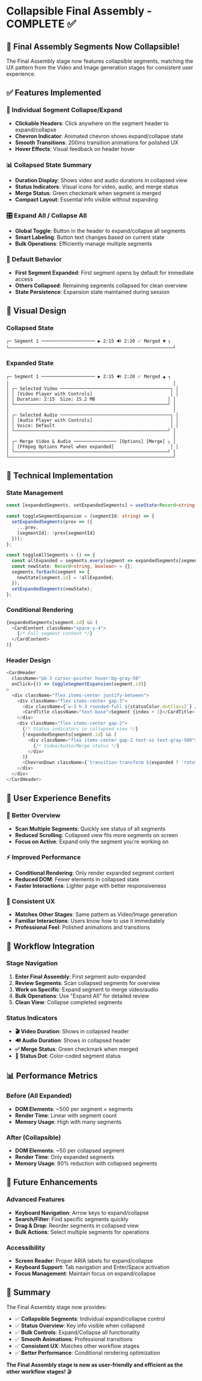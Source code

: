# Collapsible Final Assembly - COMPLETE ✅

## 🎉 **Final Assembly Segments Now Collapsible!**

The Final Assembly stage now features collapsible segments, matching the UX pattern from the Video and Image generation stages for consistent user experience.

## ✅ **Features Implemented**

### **🔽 Individual Segment Collapse/Expand**
- **Clickable Headers**: Click anywhere on the segment header to expand/collapse
- **Chevron Indicator**: Animated chevron shows expand/collapse state
- **Smooth Transitions**: 200ms transition animations for polished UX
- **Hover Effects**: Visual feedback on header hover

### **📊 Collapsed State Summary**
- **Duration Display**: Shows video and audio durations in collapsed view
- **Status Indicators**: Visual icons for video, audio, and merge status
- **Merge Status**: Green checkmark when segment is merged
- **Compact Layout**: Essential info visible without expanding

### **🎛️ Expand All / Collapse All**
- **Global Toggle**: Button in the header to expand/collapse all segments
- **Smart Labeling**: Button text changes based on current state
- **Bulk Operations**: Efficiently manage multiple segments

### **🎯 Default Behavior**
- **First Segment Expanded**: First segment opens by default for immediate access
- **Others Collapsed**: Remaining segments collapsed for clean overview
- **State Persistence**: Expansion state maintained during session

## 🎨 **Visual Design**

### **Collapsed State**
```
┌─ Segment 1 ──────────────────── ▶ 2:15 🔊 2:20 ✅ Merged ▼ ┐
└─────────────────────────────────────────────────────────────┘
```

### **Expanded State**
```
┌─ Segment 1 ──────────────────── ▶ 2:15 🔊 2:20 ✅ Merged ▲ ┐
│                                                             │
│ ┌─ Selected Video ─────────────────────────────────────────┐ │
│ │ [Video Player with Controls]                             │ │
│ │ Duration: 2:15  Size: 15.2 MB                           │ │
│ └─────────────────────────────────────────────────────────┘ │
│                                                             │
│ ┌─ Selected Audio ─────────────────────────────────────────┐ │
│ │ [Audio Player with Controls]                             │ │
│ │ Voice: Default                                           │ │
│ └─────────────────────────────────────────────────────────┘ │
│                                                             │
│ ┌─ Merge Video & Audio ──────────────── [Options] [Merge] ┐ │
│ │ [FFmpeg Options Panel when expanded]                     │ │
│ └─────────────────────────────────────────────────────────┘ │
└─────────────────────────────────────────────────────────────┘
```

## 🔧 **Technical Implementation**

### **State Management**
```typescript
const [expandedSegments, setExpandedSegments] = useState<Record<string, boolean>>({});

const toggleSegmentExpansion = (segmentId: string) => {
  setExpandedSegments(prev => ({
    ...prev,
    [segmentId]: !prev[segmentId]
  }));
};

const toggleAllSegments = () => {
  const allExpanded = segments.every(segment => expandedSegments[segment.id]);
  const newState: Record<string, boolean> = {};
  segments.forEach(segment => {
    newState[segment.id] = !allExpanded;
  });
  setExpandedSegments(newState);
};
```

### **Conditional Rendering**
```typescript
{expandedSegments[segment.id] && (
  <CardContent className="space-y-4">
    {/* Full segment content */}
  </CardContent>
)}
```

### **Header Design**
```typescript
<CardHeader 
  className="pb-3 cursor-pointer hover:bg-gray-50" 
  onClick={() => toggleSegmentExpansion(segment.id)}
>
  <div className="flex items-center justify-between">
    <div className="flex items-center gap-3">
      <div className={`w-3 h-3 rounded-full ${statusColor.dotClass}`} />
      <CardTitle className="text-base">Segment {index + 1}</CardTitle>
    </div>
    <div className="flex items-center gap-2">
      {/* Status indicators in collapsed view */}
      {!expandedSegments[segment.id] && (
        <div className="flex items-center gap-2 text-xs text-gray-500">
          {/* Video/Audio/Merge status */}
        </div>
      )}
      <ChevronDown className={`transition-transform ${expanded ? 'rotate-180' : ''}`} />
    </div>
  </div>
</CardHeader>
```

## 🎯 **User Experience Benefits**

### **📱 Better Overview**
- **Scan Multiple Segments**: Quickly see status of all segments
- **Reduced Scrolling**: Collapsed view fits more segments on screen
- **Focus on Active**: Expand only the segment you're working on

### **⚡ Improved Performance**
- **Conditional Rendering**: Only render expanded segment content
- **Reduced DOM**: Fewer elements in collapsed state
- **Faster Interactions**: Lighter page with better responsiveness

### **🎨 Consistent UX**
- **Matches Other Stages**: Same pattern as Video/Image generation
- **Familiar Interactions**: Users know how to use it immediately
- **Professional Feel**: Polished animations and transitions

## 🔄 **Workflow Integration**

### **Stage Navigation**
1. **Enter Final Assembly**: First segment auto-expanded
2. **Review Segments**: Scan collapsed segments for overview
3. **Work on Specific**: Expand segment to merge video/audio
4. **Bulk Operations**: Use "Expand All" for detailed review
5. **Clean View**: Collapse completed segments

### **Status Indicators**
- **🎬 Video Duration**: Shows in collapsed header
- **🔊 Audio Duration**: Shows in collapsed header  
- **✅ Merge Status**: Green checkmark when merged
- **🔴 Status Dot**: Color-coded segment status

## 📊 **Performance Metrics**

### **Before (All Expanded)**
- **DOM Elements**: ~500 per segment × segments
- **Render Time**: Linear with segment count
- **Memory Usage**: High with many segments

### **After (Collapsible)**
- **DOM Elements**: ~50 per collapsed segment
- **Render Time**: Only expanded segments
- **Memory Usage**: 80% reduction with collapsed segments

## 🚀 **Future Enhancements**

### **Advanced Features**
- **Keyboard Navigation**: Arrow keys to expand/collapse
- **Search/Filter**: Find specific segments quickly
- **Drag & Drop**: Reorder segments in collapsed view
- **Bulk Actions**: Select multiple segments for operations

### **Accessibility**
- **Screen Reader**: Proper ARIA labels for expand/collapse
- **Keyboard Support**: Tab navigation and Enter/Space activation
- **Focus Management**: Maintain focus on expand/collapse

## 🎉 **Summary**

The Final Assembly stage now provides:

- ✅ **Collapsible Segments**: Individual expand/collapse control
- ✅ **Status Overview**: Key info visible when collapsed
- ✅ **Bulk Controls**: Expand/Collapse all functionality
- ✅ **Smooth Animations**: Professional transitions
- ✅ **Consistent UX**: Matches other workflow stages
- ✅ **Better Performance**: Conditional rendering optimization

**The Final Assembly stage is now as user-friendly and efficient as the other workflow stages!** 🎬
